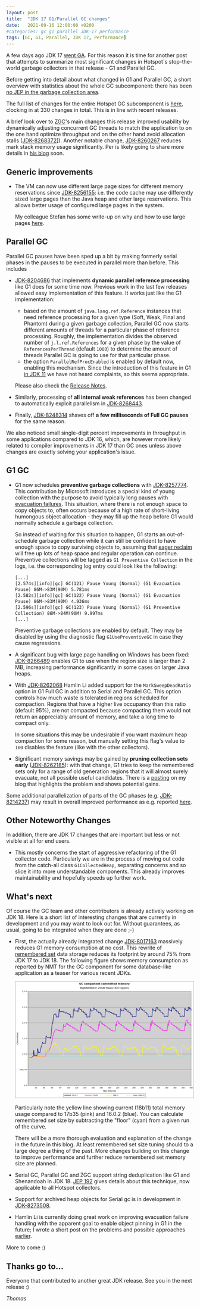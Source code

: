 ```yaml
---
layout: post
title:  "JDK 17 G1/Parallel GC changes"
date:   2021-09-16 12:00:00 +0200
#categories: gc g1 parallel JDK-17 performance
tags: [GC, G1, Parallel, JDK 17, Performance]
---
```


A few days ago JDK 17 [went GA](https://mail.openjdk.java.net/pipermail/jdk-dev/2021-September/006037.html). For this reason it is time for another post that  attempts to summarize most significant changes in Hotspot´s stop-the-world garbage collectors in that release - G1 and Parallel GC.

Before getting into detail about what changed in G1 and Parallel GC, a short overview with statistics about the whole GC subcomponent: there has been [no JEP in the garbage collection area](https://openjdk.java.net/projects/jdk/17/).

The full list of changes for the entire Hotspot GC subcomponent is [here](https://bugs.openjdk.java.net/issues/?jql=project%20%3D%20JDK%20AND%20status%20in%20(Resolved%2C%20Closed)%20AND%20fixVersion%20%3D%20%2217%22%20AND%20component%20%3D%20hotspot%20AND%20Subcomponent%20%3D%20gc), clocking in at 330 changes in total. This is in line with recent releases.

A brief look over to [ZGC](https://wiki.openjdk.java.net/display/zgc/Main)'s main changes this release improved usability by dynamically adjusting concurrent GC threads to match the application to on the one hand optimize throughput and on the other hand avoid allocation stalls ([JDK-8268372](https://bugs.openjdk.java.net/browse/JDK-8268372)]). Another notable change, [JDK-8260267](https://bugs.openjdk.java.net/browse/JDK-8260267) reduces mark stack memory usage significantly. Per is likely going to share more details in [his blog](https://malloc.se/) soon.

## Generic improvements

  * The VM can now use different large page sizes for different memory reservations since [JDK-8256155](https://bugs.openjdk.java.net/browse/JDK-8256155): i.e. the code cache may use differently sized large pages than the Java heap and other large reservations. This allows better usage of configured large pages in the system.
  
    My colleague Stefan has some write-up on why and how to use large pages [here](https://kstefanj.github.io/2021/05/19/large-pages-and-java.html).

## Parallel GC

Parallel GC pauses have been sped up a bit by making formerly serial phases in the pauses to be executed in parallel more than before. This includes

  * [JDK-8204686](https://bugs.openjdk.java.net/browse/JDK-8204686) that implements **dynamic parallel reference processing** like G1 does for some time now. Previous work in the last few releases allowed easy implementation of this feature. It works just like the G1 implementation:
    * based on the amount of `java.lang.ref.Reference` instances that need reference processing for a given type (Soft, Weak, Final and Phantom) during a given garbage collection, Parallel GC now starts different amounts of threads for a particular phase of reference processing. Roughly, the implementation divides the observed number of `j.l.ref.References` for a given phase by the value of `ReferencesPerThread` (default `1000`) to determine the amount of threads Parallel GC is going to use for that particular phase.
    * the option `ParallelRefProcEnabled` is enabled by default now, enabling this mechanism. Since the introduction of this feature in G1 [in JDK 11](https://bugs.openjdk.java.net/browse/JDK-8043575) we have not heard complaints, so this seems appropriate.

    Please also check the [Release Notes](https://jdk.java.net/17/release-notes#JDK-8204686).

  * Similarly, processing of **all internal weak references** has been changed to automatically exploit parallelism in [JDK-8268443](https://bugs.openjdk.java.net/browse/JDK-8268443).

  * Finally, [JDK-8248314](https://bugs.openjdk.java.net/browse/JDK-8248314) shaves off **a few milliseconds of Full GC pauses** for the same reason.

We also noticed small single-digit percent improvements in throughput in some applications compared to JDK 16, which, are however more likely related to compiler improvements in JDK 17 than GC ones unless above changes are exactly solving your application's issue.

## G1 GC

  * G1 now schedules **preventive garbage collections** with [JDK-8257774](https://bugs.openjdk.java.net/browse/JDK-8257774). This contribution by Microsoft introduces a special kind of young collection with the purpose to avoid typically long pauses with [evacuation failures](https://docs.oracle.com/en/java/javase/17/gctuning/garbage-first-g1-garbage-collector1.html#GUID-BE157AF6-29E7-461A-82CF-50C1978785DA). This situation, where there is not enough space to copy objects to, often occurs because of a high rate of short-living humongous object allocation - they may fill up the heap before G1 would normally schedule a garbage collection.
  
    So instead of waiting for this situation to happen, G1 starts an out-of-schedule garbage collection while it can still be confident to have enough space to copy surviving objects to, assuming that [eager reclaim](https://docs.oracle.com/en/java/javase/17/gctuning/garbage-first-g1-garbage-collector1.html#GUID-D74F3CC7-CC9F-45B5-B03D-510AEEAC2DAC) will free up lots of heap space and regular operation can continue.
  Preventive collections will be tagged as `G1 Preventive Collection` in the logs, i.e. the corresponding log entry could look like the following:
  
    ```
    [...]
    [2.574s][info][gc] GC(121) Pause Young (Normal) (G1 Evacuation Pause) 86M->83M(90M) 5.781ms
    [2.582s][info][gc] GC(122) Pause Young (Normal) (G1 Evacuation Pause) 86M->83M(90M) 4.936ms
    [2.596s][info][gc] GC(123) Pause Young (Normal) (G1 Preventive Collection) 86M->84M(90M) 9.997ms
    [...]
    ```
      
    Preventive garbage collections are enabled by default. They may be disabled by using the diagnostic flag `G1UsePreventiveGC` in case they cause regressions.

  * A significant bug with large page handling on Windows has been fixed: [JDK-8266489](https://bugs.openjdk.java.net/browse/JDK-8266489) enables G1 to use when the region size is larger than 2 MB, increasing performance significantly in some cases on larger Java heaps.

  * With [JDK-8262068](https://bugs.openjdk.java.net/browse/JDK-8262068) Hamlin Li added support for the `MarkSweepDeadRatio` option in G1 Full GC in addition to Serial and Parallel GC. This option controls how much waste is tolerated in regions scheduled for compaction. Regions that have a higher live occupancy than this ratio (default 95%), are not compacted because compacting them would not return an appreciably amount of memory, and take a long time to compact only.

    In some situations this may be undesirable if you want maximum heap compaction for some reason, but manually setting this flag's value to `100` disables the feature (like with the other collectors).

  * Significant memory savings may be gained by **pruning collection sets early** ([JDK-8262185](https://bugs.openjdk.java.net/browse/JDK-8262185)): with that change, G1 tries to keep the remembered sets only for a range of old generation regions that it will almost surely evacuate, not all possible useful candidates. There is a [posting](https://tschatzl.github.io/2021/02/26/early-prune.html) on my blog that highlights the problem and shows potential gains.

Some additional parallelization of parts of the GC phases (e.g. [JDK-8214237](https://bugs.openjdk.java.net/browse/JDK-8214237)) may result in overall improved performance as e.g. reported [here](https://www.optaplanner.org/blog/2021/09/15/HowMuchFasterIsJava17.html).

## Other Noteworthy Changes

In addition, there are JDK 17 changes that are important but less or not visible at all for end users.

  * This mostly concerns the start of aggressive refactoring of the G1 collector code. Particularly we are in the process of moving out code from the catch-all class `G1CollectedHeap`, separating concerns and so slice it into more understandable components. This already improves maintainability and hopefully speeds up further work.

## What's next

Of course the GC team and other contributors is already actively working on JDK 18. Here is a short list of interesting changes that are currently in development and you may want to look out for. Without guarantees, as usual, going to be integrated when they are done ;-)

  * First, the actually already integrated change [JDK-8017163](https://bugs.openjdk.java.net/browse/JDK-8017163) massively reduces G1 memory consumption at no cost. This rewrite of [remembered set](https://docs.oracle.com/en/java/javase/17/gctuning/garbage-first-garbage-collector-tuning.html#GUID-A0343B53-A690-4DDE-98F9-9877096DBF0F) data storage reduces its footprint by around 75% from JDK 17 to JDK 18. The following figure shows memory consumption as reported by NMT for the GC component for some database-like application as a teaser for various recent JDKs.
  
    ![here](/assets/20210920-bigramtester-memoryusage.png)

    Particularly note the yellow line showing current (18b11) total memory usage compared to 17b35 (pink) and 16.0.2 (blue). You can calculate remembered set size by subtracting the "floor" (cyan) from a given run of the curve.

    There will be a more thorough evaluation and explanation of the change in the future in this blog. At least remembered set size tuning should to a large degree a thing of the past. More changes building on this change to improve performance and further reduce remembered set memory size are planned.

  * Serial GC, Parallel GC and ZGC support string deduplication like G1 and Shenandoah in JDK 18. [JEP 192](http://openjdk.java.net/jeps/192) gives details about this technique, now applicable to all Hotspot collectors.

  * Support for archived heap objects for Serial gc is in development in [JDK-8273508](https://bugs.openjdk.java.net/browse/JDK-8273508).

  * Hamlin Li is currently doing great work on improving evacuation failure handling with the apparent goal to enable object pinning in G1 in the future; I wrote a short post on the problems and possible approaches [earlier](https://tschatzl.github.io/2021/06/28/evacuation-failure.html).

More to come :)

## Thanks go to…

Everyone that contributed to another great JDK release. See you in the next release :)

*Thomas*
